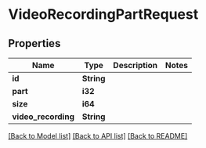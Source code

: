 # VideoRecordingPartRequest

## Properties

Name | Type | Description | Notes
------------ | ------------- | ------------- | -------------
**id** | **String** |  | 
**part** | **i32** |  | 
**size** | **i64** |  | 
**video_recording** | **String** |  | 

[[Back to Model list]](../README.md#documentation-for-models) [[Back to API list]](../README.md#documentation-for-api-endpoints) [[Back to README]](../README.md)


